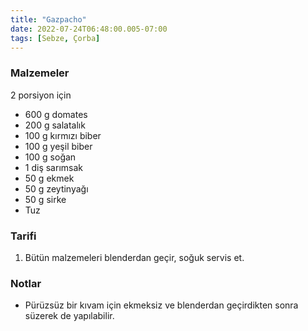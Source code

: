 ```yaml
---
title: "Gazpacho"
date: 2022-07-24T06:48:00.005-07:00
tags: [Sebze, Çorba]
---
```


### Malzemeler

2 porsiyon için

- 600 g domates
- 200 g salatalık
- 100 g kırmızı biber
- 100 g yeşil biber
- 100 g soğan
- 1 diş sarımsak
- 50 g ekmek
- 50 g zeytinyağı
- 50 g sirke
- Tuz

### Tarifi

1. Bütün malzemeleri blenderdan geçir, soğuk servis et.

### Notlar

- Pürüzsüz bir kıvam için ekmeksiz ve blenderdan geçirdikten sonra süzerek de yapılabilir.

